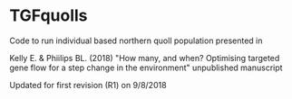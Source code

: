 # TGFquolls

Code to run individual based northern quoll population presented in 

Kelly E. & Phiilips BL. (2018) "How many, and when? Optimising targeted gene flow for a step change in the environment"   unpublished manuscript

Updated for first revision (R1) on 9/8/2018
